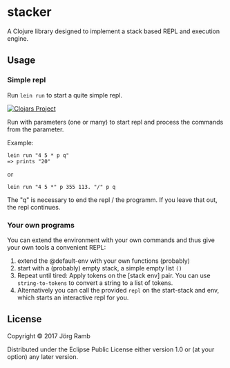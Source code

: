 # stacker

A Clojure library designed to implement a stack based REPL and execution engine.

## Usage

### Simple repl
Run `lein run` to start a quite simple repl.

[![Clojars Project](https://img.shields.io/clojars/v/net.nogui/stacker.svg)](https://clojars.org/net.nogui/stacker)

Run with parameters (one or many) to start repl and process the commands from the parameter.

Example:

    lein run "4 5 * p q"
    => prints "20"
    
or

    lein run "4 5 *" p 355 113. "/" p q
    
The "q" is necessary to end the repl / the programm. If you leave that out, the
repl continues.

### Your own programs
You can extend the environment with your own commands and thus give your own
tools a convenient REPL:

1) extend the @default-env with your own functions (probably)
2) start with a (probably) empty stack, a simple empty list `()`
3) Repeat until tired:
   Apply tokens on the [stack env] pair. You can use `string-to-tokens`
   to convert a string to a list of tokens.
4) Alternatively you can call the provided `repl` on the start-stack and env,
   which starts an interactive repl for you.


## License

Copyright © 2017 Jörg Ramb

Distributed under the Eclipse Public License either version 1.0 or (at
your option) any later version.
